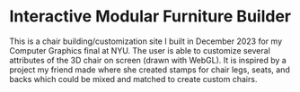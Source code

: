 # Interactive Modular Furniture Builder

This is a chair building/customization site I built in December 2023 for my Computer Graphics final at NYU. The user is able to customize several attributes of the 3D chair on screen (drawn with WebGL).
It is inspired by a project my friend made where she created stamps for chair legs, seats, and backs which could be mixed and matched to create custom chairs.

